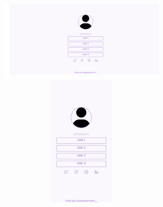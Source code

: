 <p align="center">
    <img src="./src/imagens/inicio.png" alt="" width="500px">
</p>

<p align="center">
    <img src="./src/imagens/inicio2.jpg" alt="" width="200px">
</p>